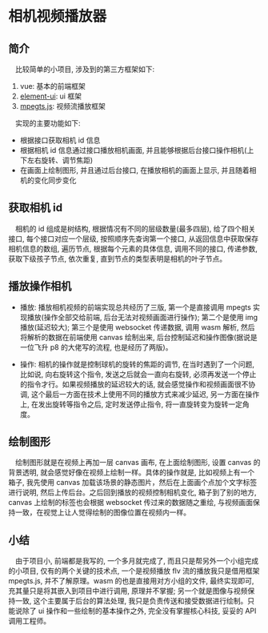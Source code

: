 # 相机视频播放器

## 简介

&emsp;比较简单的小项目, 涉及到的第三方框架如下:

1. vue: 基本的前端框架
2. [element-ui](https://element.eleme.cn/2.5/#/zh-CN): ui 框架
3. [mpegts.js](https://github.com/xqq/mpegts.js): 视频流播放框架

&emsp;实现的主要功能如下:

* 根据接口获取相机 id 信息
* 根据相机 id 信息通过接口播放相机画面, 并且能够根据后台接口操作相机(上下左右旋转、调节焦距)
* 在画面上绘制图形, 并且通过后台接口, 在播放相机的画面上显示, 并且随着相机的变化同步变化

## 获取相机 id

&emsp;相机的 id 组成是树结构, 根据情况有不同的层级数量(最多四层), 给了四个相关接口, 每个接口对应一个层级, 按照顺序先查询第一个接口, 从返回信息中获取保存相机信息的数组, 遍历节点, 根据每个元素的具体信息, 调用不同的接口, 传递参数, 获取下级孩子节点, 依次重复, 直到节点的类型表明是相机的叶子节点。

## 播放操作相机

* 播放: 播放相机视频的前端实现总共经历了三版, 第一个是直接调用 mpegts 实现播放(操作全部交给前端, 后台无法对视频画面进行操作); 第二个是使用 img 播放(延迟较大); 第三个是使用 websocket 传递数据, 调用 wasm 解析, 然后将解析的数据在前端使用 canvas 绘制出来, 后台控制延迟和操作图像(据说是一位飞升 p8 的大佬写的流程, 也是经历了两版)。

* 操作: 相机的操作就是控制球机的旋转的焦距的调节, 在当时遇到了一个问题, 比如说, 向右旋转这个指令, 发送之后就会一直向右旋转, 必须再发送一个停止的指令才行。如果视频播放的延迟较大的话, 就会感觉操作和视频画面很不协调, 这个最后一方面在技术上使用不同的播放方式来减少延迟, 另一方面在操作上, 在发出旋转等指令之后, 定时发送停止指令, 将一直旋转变为旋转一定角度。

## 绘制图形

&emsp;绘制图形就是在视频上再加一层 canvas 画布, 在上面绘制图形, 设置 canvas 的背景透明, 就会感觉好像在视频上绘制一样。具体的操作就是, 比如视频上有一个箱子, 我先使用 canvas 加载该场景的静态图片，然后在上面画个点加个文字标签进行说明, 然后上传后台。之后回到播放的视频控制相机变化, 箱子到了别的地方, canvas 上绘制的标签也会根据 websocket 传过来的数据随之重绘, 与视频画面保持一致，在视觉上让人觉得绘制的图像位置在视频内一样。

## 小结

&emsp;由于项目小, 前端都是我写的, 一个多月就完成了, 而且只是帮另外一个小组完成的小项目, 仅有的两个关键的技术点, 一个是视频播放 flv 流的播放我只是借用框架 mpegts.js, 并不了解原理。wasm 的也是直接用对方小组的文件, 最终实现即可, 充其量只是将其嵌入到项目中进行调用, 原理并不掌握; 另一个就是图像与视频保持一致, 这个主要属于后台的算法处理, 我只是负责传送和接受数据进行绘制。只能说除了 ui 操作和一些绘制的基本操作之外, 完全没有掌握核心科技, 妥妥的 API 调用工程师。

